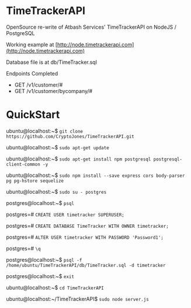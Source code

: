 # TimeTrackerAPI

OpenSource re-write of Atbash Services' TimeTrackerAPI on NodeJS / PostgreSQL

Working example at [http://node.timetrackerapi.com](http://node.timetrackerapi.com)

Database file is at db/TimeTracker.sql

Endpoints Completed
 * GET /v1/customer/#
 * GET /v1/customer/bycompany/#

#

# QuickStart

ubuntu@localhost:~$ `git clone https://github.com/CryptoJones/TimeTrackerAPI.git`

ubuntu@localhost:~$ `sudo apt-get update`

ubuntu@localhost:~$ `sudo apt-get install npm postgresql postgresql-client-common -y`

ubuntu@localhost:~$ `sudo npm install --save express cors body-parser pg pg-hstore sequelize`

ubuntu@localhost:~$ `sudo su - postgres`

postgres@localhost:~$ `psql`

postgres=# `CREATE USER timetracker SUPERUSER;`

postgres=# `CREATE DATABASE TimeTracker WITH OWNER timetracker;`

postgres=# `ALTER USER timetracker WITH PASSWORD 'Password1';`

postgres=# `\q`

postgres@localhost:~$ `psql -f /home/ubuntu/TimeTrackerAPI/db/TimeTracker.sql -d timetracker`

postgres@localhost:~$ `exit`

ubuntu@localhost:~$ `cd TimeTrackerAPI`

ubuntu@localhost:~/TimeTrackerAPI$ `sudo node server.js`
